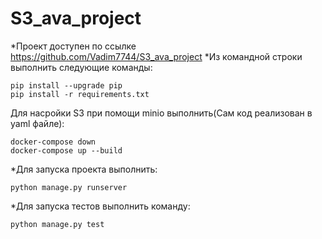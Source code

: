 # S3_ava_project
*Проект доступен по ссылке https://github.com/Vadim7744/S3_ava_project
*Из командной строки выполнить следующие команды:
```
pip install --upgrade pip
pip install -r requirements.txt
```
Для насройки S3 при помощи minio выполнить(Сам код реализован в yaml файле):
```
docker-compose down
docker-compose up --build
```
*Для запуска проекта выполнить:
```
python manage.py runserver
```
*Для запуска тестов выполнить команду:
```
python manage.py test
```
